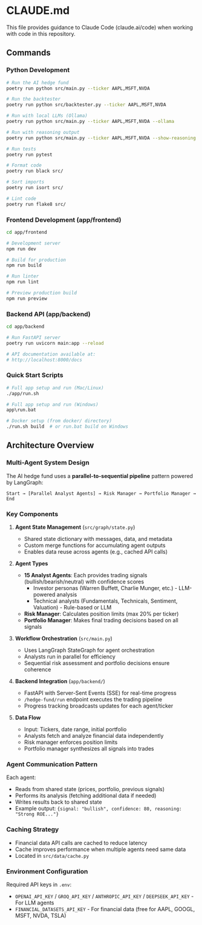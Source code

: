 # CLAUDE.md

This file provides guidance to Claude Code (claude.ai/code) when working with code in this repository.

## Commands

### Python Development
```bash
# Run the AI hedge fund
poetry run python src/main.py --ticker AAPL,MSFT,NVDA

# Run the backtester
poetry run python src/backtester.py --ticker AAPL,MSFT,NVDA

# Run with local LLMs (Ollama)
poetry run python src/main.py --ticker AAPL,MSFT,NVDA --ollama

# Run with reasoning output
poetry run python src/main.py --ticker AAPL,MSFT,NVDA --show-reasoning

# Run tests
poetry run pytest

# Format code
poetry run black src/

# Sort imports
poetry run isort src/

# Lint code
poetry run flake8 src/
```

### Frontend Development (app/frontend)
```bash
cd app/frontend

# Development server
npm run dev

# Build for production
npm run build

# Run linter
npm run lint

# Preview production build
npm run preview
```

### Backend API (app/backend)
```bash
cd app/backend

# Run FastAPI server
poetry run uvicorn main:app --reload

# API documentation available at:
# http://localhost:8000/docs
```

### Quick Start Scripts
```bash
# Full app setup and run (Mac/Linux)
./app/run.sh

# Full app setup and run (Windows)
app\run.bat

# Docker setup (from docker/ directory)
./run.sh build  # or run.bat build on Windows
```

## Architecture Overview

### Multi-Agent System Design
The AI hedge fund uses a **parallel-to-sequential pipeline** pattern powered by LangGraph:

```
Start → [Parallel Analyst Agents] → Risk Manager → Portfolio Manager → End
```

### Key Components

1. **Agent State Management** (`src/graph/state.py`)
   - Shared state dictionary with messages, data, and metadata
   - Custom merge functions for accumulating agent outputs
   - Enables data reuse across agents (e.g., cached API calls)

2. **Agent Types**
   - **15 Analyst Agents**: Each provides trading signals (bullish/bearish/neutral) with confidence scores
     - Investor personas (Warren Buffett, Charlie Munger, etc.) - LLM-powered analysis
     - Technical analysts (Fundamentals, Technicals, Sentiment, Valuation) - Rule-based or LLM
   - **Risk Manager**: Calculates position limits (max 20% per ticker)
   - **Portfolio Manager**: Makes final trading decisions based on all signals

3. **Workflow Orchestration** (`src/main.py`)
   - Uses LangGraph StateGraph for agent orchestration
   - Analysts run in parallel for efficiency
   - Sequential risk assessment and portfolio decisions ensure coherence

4. **Backend Integration** (`app/backend/`)
   - FastAPI with Server-Sent Events (SSE) for real-time progress
   - `/hedge-fund/run` endpoint executes the trading pipeline
   - Progress tracking broadcasts updates for each agent/ticker

5. **Data Flow**
   - Input: Tickers, date range, initial portfolio
   - Analysts fetch and analyze financial data independently
   - Risk manager enforces position limits
   - Portfolio manager synthesizes all signals into trades

### Agent Communication Pattern
Each agent:
- Reads from shared state (prices, portfolio, previous signals)
- Performs its analysis (fetching additional data if needed)
- Writes results back to shared state
- Example output: `{signal: "bullish", confidence: 80, reasoning: "Strong ROE..."}`

### Caching Strategy
- Financial data API calls are cached to reduce latency
- Cache improves performance when multiple agents need same data
- Located in `src/data/cache.py`

### Environment Configuration
Required API keys in `.env`:
- `OPENAI_API_KEY` / `GROQ_API_KEY` / `ANTHROPIC_API_KEY` / `DEEPSEEK_API_KEY` - For LLM agents
- `FINANCIAL_DATASETS_API_KEY` - For financial data (free for AAPL, GOOGL, MSFT, NVDA, TSLA)